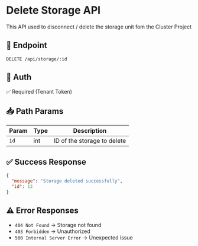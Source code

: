 # Delete Storage API
This API used to disconnect / delete the storage unit fom the Cluster Project
## 🧩 Endpoint
`DELETE /api/storage/:id`

## 🔐 Auth
✅ Required (Tenant Token)

## 📥 Path Params
| Param | Type | Description |
|-------|------|-------------|
| `id`  | int  | ID of the storage to delete |



## ✅ Success Response

```json
{
  "message": "Storage deleted successfully",
  "id": 12
}
```

## ⚠️ Error Responses

* `404 Not Found` → Storage not found
* `403 Forbidden` → Unauthorized
* `500 Internal Server Error` → Unexpected issue

